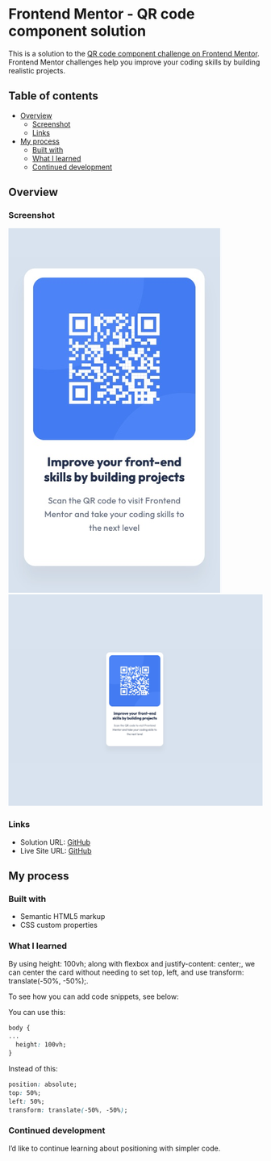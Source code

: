 # Frontend Mentor - QR code component solution

This is a solution to the [QR code component challenge on Frontend Mentor](https://www.frontendmentor.io/challenges/qr-code-component-iux_sIO_H). Frontend Mentor challenges help you improve your coding skills by building realistic projects.

## Table of contents

- [Overview](#overview)
  - [Screenshot](#screenshot)
  - [Links](#links)
- [My process](#my-process)
  - [Built with](#built-with)
  - [What I learned](#what-i-learned)
  - [Continued development](#continued-development)

## Overview

### Screenshot

![](./images/340px.jpeg)
![](./images/1440px.jpeg)

### Links

- Solution URL: [GitHub](https://github.com/Ayako-Yokoe/qr-code-component-main)
- Live Site URL: [GitHub](https://github.com/Ayako-Yokoe/qr-code-component-main)

## My process

### Built with

- Semantic HTML5 markup
- CSS custom properties

### What I learned

By using height: 100vh; along with flexbox and justify-content: center;, we can center the card without needing to set top, left, and use transform: translate(-50%, -50%);.

To see how you can add code snippets, see below:

You can use this:

```css
body {
...
  height: 100vh;
}
```

Instead of this:

```css
position: absolute;
top: 50%;
left: 50%;
transform: translate(-50%, -50%);
```

### Continued development

I’d like to continue learning about positioning with simpler code.
